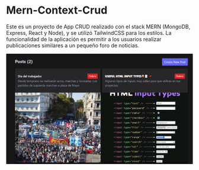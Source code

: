 # Mern-Context-Crud
Este es un proyecto de App CRUD realizado con el stack MERN (MongoDB, Express, React y Node), 
y se utilizó TailwindCSS para los estilos. La funcionalidad de la aplicación es 
permitir a los usuarios realizar publicaciones similares a un pequeño foro de noticias.

<img src="./crud_mern_captura.png" alt="Mern Context Crud captura"> 
